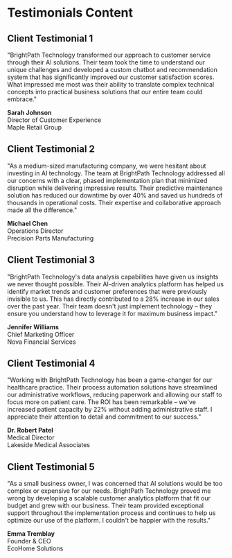 # Testimonials Content

## Client Testimonial 1

"BrightPath Technology transformed our approach to customer service through their AI solutions. Their team took the time to understand our unique challenges and developed a custom chatbot and recommendation system that has significantly improved our customer satisfaction scores. What impressed me most was their ability to translate complex technical concepts into practical business solutions that our entire team could embrace."

**Sarah Johnson**  
Director of Customer Experience  
Maple Retail Group

## Client Testimonial 2

"As a medium-sized manufacturing company, we were hesitant about investing in AI technology. The team at BrightPath Technology addressed all our concerns with a clear, phased implementation plan that minimized disruption while delivering impressive results. Their predictive maintenance solution has reduced our downtime by over 40% and saved us hundreds of thousands in operational costs. Their expertise and collaborative approach made all the difference."

**Michael Chen**  
Operations Director  
Precision Parts Manufacturing

## Client Testimonial 3

"BrightPath Technology's data analysis capabilities have given us insights we never thought possible. Their AI-driven analytics platform has helped us identify market trends and customer preferences that were previously invisible to us. This has directly contributed to a 28% increase in our sales over the past year. Their team doesn't just implement technology – they ensure you understand how to leverage it for maximum business impact."

**Jennifer Williams**  
Chief Marketing Officer  
Nova Financial Services

## Client Testimonial 4

"Working with BrightPath Technology has been a game-changer for our healthcare practice. Their process automation solutions have streamlined our administrative workflows, reducing paperwork and allowing our staff to focus more on patient care. The ROI has been remarkable – we've increased patient capacity by 22% without adding administrative staff. I appreciate their attention to detail and commitment to our success."

**Dr. Robert Patel**  
Medical Director  
Lakeside Medical Associates

## Client Testimonial 5

"As a small business owner, I was concerned that AI solutions would be too complex or expensive for our needs. BrightPath Technology proved me wrong by developing a scalable customer analytics platform that fit our budget and grew with our business. Their team provided exceptional support throughout the implementation process and continues to help us optimize our use of the platform. I couldn't be happier with the results."

**Emma Tremblay**  
Founder & CEO  
EcoHome Solutions
